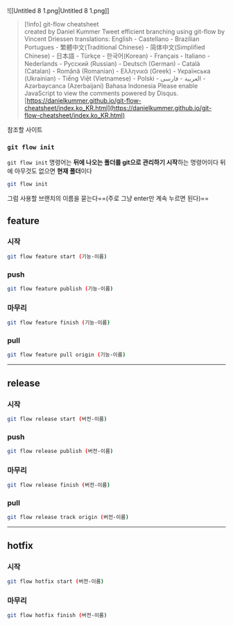 ![[Untitled 8 1.png|Untitled 8 1.png]]

> [!info] git-flow cheatsheet  
> created by Daniel Kummer Tweet efficient branching using git-flow by Vincent Driessen translations: English - Castellano - Brazilian Portugues - 繁體中文(Traditional Chinese) - 简体中文(Simplified Chinese) - 日本語 - Türkçe - 한국어(Korean) - Français - Italiano - Nederlands - Русский (Russian) - Deutsch (German) - Català (Catalan) - Română (Romanian) - Ελληνικά (Greek) - Українська (Ukrainian) - Tiếng Việt (Vietnamese) - Polski - العربية - فارسی - Azərbaycanca (Azerbaijani) Bahasa Indonesia Please enable JavaScript to view the comments powered by Disqus.  
> [https://danielkummer.github.io/git-flow-cheatsheet/index.ko_KR.html](https://danielkummer.github.io/git-flow-cheatsheet/index.ko_KR.html)  

참조할 사이트

### `git flow init`

`git flow init` 명령어는 **뒤에 나오는 폴더를 git으로 관리하기 시작**하는 명령어이다 뒤에 아무것도 없으면 **현재 폴더**이다

```Bash
git flow init
```

그럼 사용할 브랜치의 이름을 묻는다==(주로 그냥 enter만 계속 누르면 된다)==

## feature

### **시작**

```Bash
git flow feature start (기능-이름)
```

### **push**

```Bash
git flow feature publish (기능-이름)
```

### **마무리**

```Bash
git flow feature finish (기능-이름)
```

### pull

```Bash
git flow feature pull origin (기능-이름)
```

---

## release

### **시작**

```Bash
git flow release start (버전-이름)
```

### **push**

```Bash
git flow release publish (버전-이름)
```

### **마무리**

```Bash
git flow release finish (버전-이름)
```

### pull

```Bash
git flow release track origin (버전-이름)
```

---

## hotfix

### **시작**

```Bash
git flow hotfix start (버전-이름)
```

### **마무리**

```Bash
git flow hotfix finish (버전-이름)
```